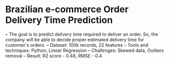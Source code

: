 # Brazilian e-commerce Order Delivery Time Prediction
– The goal is to predict delivery time required to deliver an order. So, the company will be able to decide proper estimated delivery time for customer's orders.
– Dataset: 100k records, 22 features
– Tools and techniques: Python, Linear Regression
– Challenges: Skewed data, Outliers removal
– Result: R2 score - 0.48, RMSE - 0.4
